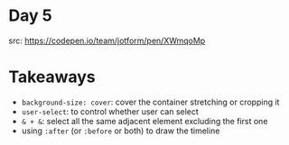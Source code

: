 # Day 5

src: https://codepen.io/team/jotform/pen/XWmqoMp

# Takeaways

- `background-size: cover`: cover the container stretching or cropping it
- `user-select`: to control whether user can select
- `& + &`: select all the same adjacent element excluding the first one
- using `:after` (or `:before` or both) to draw the timeline
